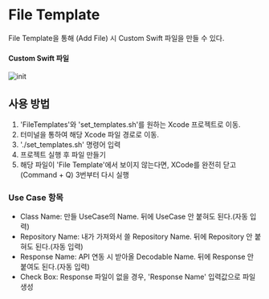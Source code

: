 # File Template
File Template을 통해 (Add File) 시 Custom Swift 파일을 만들 수 있다.
#### Custom Swift 파일

![init](https://github.com/Noyoungj/FileTemplate/assets/68863717/49d5ab92-06aa-4685-ad55-b416f6a699b1)

## 사용 방법
1. 'FileTemplates'와 'set_templates.sh'를 원하는 Xcode 프로젝트로 이동.
2. 터미널을 통하여 해당 Xcode 파일 경로로 이동.
3. './set_templates.sh' 명령어 입력
4. 프로젝트 실행 후 파일 만들기
5. 해당 파일이 'File Template'에서 보이지 않는다면, XCode를 완전히 닫고(Command + Q) 3번부터 다시 실행

### Use Case 항목
- Class Name: 만들 UseCase의 Name. 뒤에 UseCase 안 붙혀도 된다.(자동 입력)
- Repository Name: 내가 가져와서 쓸 Repository Name. 뒤에 Repository 안 붙혀도 된다.(자동 입력)
- Response Name: API 연동 시 받아올 Decodable Name. 뒤에 Response 안 붙여도 된다.(자동 입력)
- Check Box: Response 파일이 없을 경우, 'Response Name' 입력값으로 파일 생성
